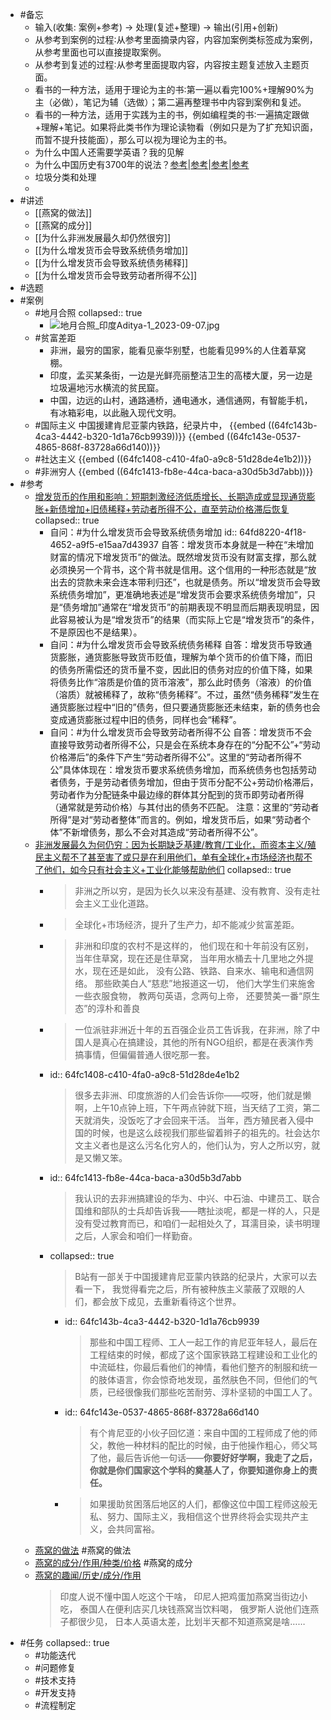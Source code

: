 - #备忘
	- 输入(收集: 案例+参考) → 处理(复述+整理) → 输出(引用+创新)
	- 从参考到案例的过程∶从参考里面摘录内容，内容加案例类标签成为案例，从参考里面也可以直接提取案例。
	- 从参考到复述的过程∶从参考里面提取内容，内容按主题复述放入主题页面。
	- 看书的一种方法，适用于理论为主的书∶第一遍以看完100%+理解90%为主（必做），笔记为辅（选做）；第二遍再整理书中内容到案例和复述。
	- 看书的一种方法，适用于实践为主的书，例如编程类的书∶一遍搞定跟做+理解+笔记。如果将此类书作为理论读物看（例如只是为了扩充知识面，而暂不提升技能面），那么可以视为理论为主的书。
	- 为什么中国人还需要学英语？我的见解
	- 为什么中国历史有3700年的说法？[参考](https://www.zhihu.com/answer/2384023909)|[参考](https://zhuanlan.zhihu.com/p/474417018)|[参考](https://www.zhihu.com/answer/2396277537)|[参考](https://www.zhihu.com/answer/2862655229)
	- 垃圾分类和处理
	-
- #讲述
	- [[燕窝的做法]]
	- [[燕窝的成分]]
	- [[为什么非洲发展最久却仍然很穷]]
	- [[为什么增发货币会导致系统债务增加]]
	- [[为什么增发货币会导致系统债务稀释]]
	- [[为什么增发货币会导致劳动者所得不公]]
- #选题
- #案例
	- #地月合照
	  collapsed:: true
		- ![地月合照_印度Aditya-1_2023-09-07.jpg](../assets/地月合照_印度Aditya-1_2023-09-07_1694351060766_0.jpg)
	- #贫富差距
		- 非洲，最穷的国家，能看见豪华别墅，也能看见99%的人住着草窝棚。
		- 印度，孟买某条街，一边是光鲜亮丽整洁卫生的高楼大厦，另一边是垃圾遍地污水横流的贫民窟。
		- 中国，边远的山村，通路通桥，通电通水，通信通网，有智能手机，有冰箱彩电，以此融入现代文明。
	- #国际主义 中国援建肯尼亚蒙内铁路，纪录片中，
	  {{embed ((64fc143b-4ca3-4442-b320-1d1a76cb9939))}}
	  {{embed ((64fc143e-0537-4865-868f-83728a66d140))}}
	- #社达主义
	  {{embed ((64fc1408-c410-4fa0-a9c8-51d28de4e1b2))}}
	- #非洲穷人
	  {{embed ((64fc1413-fb8e-44ca-baca-a30d5b3d7abb))}}
- #参考
	- [增发货币的作用和影响：短期刺激经济低质增长、长期造成或显现通货膨胀+新债增加+旧债稀释+劳动者所得不公，直至劳动价格滞后恢复](https://www.zhihu.com/answer/2674870622)
	  collapsed:: true
		- 自问：#为什么增发货币会导致系统债务增加
		  id:: 64fd8220-4f18-4652-a9f5-e15aa7d43937
		  自答：增发货币本身就是一种在“未增加财富的情况下增发货币”的做法。既然增发货币没有财富支撑，那么就必须换另一个背书，这个背书就是信用。这个信用的一种形态就是“放出去的贷款未来会连本带利归还”，也就是债务。所以“增发货币会导致系统债务增加”，更准确地表述是“增发货币会要求系统债务增加”，只是“债务增加”通常在“增发货币”的前期表现不明显而后期表现明显，因此容易被认为是“增发货币”的结果（而实际上它是“增发货币”的条件，不是原因也不是结果）。
		- 自问：#为什么增发货币会导致系统债务稀释
		  自答：增发货币导致通货膨胀，通货膨胀导致货币贬值，理解为单个货币的价值下降，而旧的债务所需偿还的货币量不变，因此旧的债务对应的价值下降，如果将债务比作“溶质是价值的货币溶液”，那么此时债务（溶液）的价值（溶质）就被稀释了，故称“债务稀释”。不过，虽然“债务稀释”发生在通货膨胀过程中“旧的”债务，但只要通货膨胀还未结束，新的债务也会变成通货膨胀过程中旧的债务，同样也会“稀释”。
		- 自问：#为什么增发货币会导致劳动者所得不公
		  自答：增发货币不会直接导致劳动者所得不公，只是会在系统本身存在的“分配不公”+“劳动价格滞后”的条件下产生“劳动者所得不公”。这里的“劳动者所得不公”具体体现在：增发货币要求系统债务增加，而系统债务也包括劳动者债务，于是劳动者债务增加，但由于货币分配不公+劳动价格滞后，劳动者作为分配链条中最边缘的群体其分配到的货币即劳动者所得（通常就是劳动价格）与其付出的债务不匹配。
		  注意：这里的“劳动者所得”是对“劳动者整体”而言的。例如，增发货币后，如果“劳动者个体”不新增债务，那么不会对其造成“劳动者所得不公”。
	- [非洲发展最久为何仍穷：因为长期缺乏基建/教育/工业化，而资本主义/殖民主义帮不了甚至害了或只是在利用他们，单有全球化+市场经济也帮不了他们，如今只有社会主义+工业化能够帮助他们](https://www.zhihu.com/question/22249299/answer/552495716)
	  collapsed:: true
		- >非洲之所以穷，是因为长久以来没有基建、没有教育、没有走社会主义工业化道路。
		- >全球化+市场经济，提升了生产力，却不能减少贫富差距。
		- >非洲和印度的农村不是这样的，
		  他们现在和十年前没有区别，当年住草窝，现在还是住草窝，
		  当年用水桶去十几里地之外提水，现在还是如此，
		  没有公路、铁路、自来水、输电和通信网络。
		  那些欧美白人“慈悲”地报道这一切，
		  他们大学生们来施舍一些衣服食物，
		  教两句英语，念两句上帝，
		  还要赞美一番“原生态”的淳朴和善良
		- >一位派驻非洲近十年的五百强企业员工告诉我，在非洲，除了中国人是真心在搞建设，其他的所有NGO组织，都是在表演作秀搞事情，但偏偏普通人很吃那一套。
		- id:: 64fc1408-c410-4fa0-a9c8-51d28de4e1b2
		  >很多去非洲、印度旅游的人们会告诉你——哎呀，他们就是懒啊，上午10点钟上班，下午两点钟就下班，当天结了工资，第二天就消失，没饭吃了才会回来干活。
		  当年，西方殖民者入侵中国的时候，也是这么歧视我们那些留着辫子的祖先的。社会达尔文主义者也是这么污名化穷人的，他们认为，穷人之所以穷，就是又懒又笨。
		- id:: 64fc1413-fb8e-44ca-baca-a30d5b3d7abb
		  >我认识的去非洲搞建设的华为、中兴、中石油、中建员工、联合国维和部队的士兵却告诉我——瞎扯淡呢，都是一样的人，只是没有受过教育而已，和咱们一起相处久了，耳濡目染，读书明理之后，人家会和咱们一样勤奋。
		- collapsed:: true
		  >B站有一部关于中国援建肯尼亚蒙内铁路的纪录片，大家可以去看一下，
		  我觉得看完之后，所有被种族主义蒙蔽了双眼的人们，都会放下成见，去重新看待这个世界。
			- id:: 64fc143b-4ca3-4442-b320-1d1a76cb9939
			  >那些和中国工程师、工人一起工作的肯尼亚年轻人，最后在工程结束的时候，都成了这个国家铁路工程建设和工业化的中流砥柱，你最后看他们的神情，看他们整齐的制服和统一的肢体语言，你会惊奇地发现，虽然肤色不同，但他们的气质，已经很像我们那些吃苦耐劳、淳朴坚韧的中国工人了。
			- id:: 64fc143e-0537-4865-868f-83728a66d140
			  >有个肯尼亚的小伙子回忆道：来自中国的工程师成了他的师父，教他一种材料的配比的时候，由于他操作粗心，师父骂了他，最后告诉他一句话——**你要好好学啊，我走了之后，你就是你们国家这个学科的奠基人了，你要知道你身上的责任。**
			- >如果援助贫困落后地区的人们，都像这位中国工程师这般无私、努力、国际主义，我相信这个世界终将会实现共产主义，会共同富裕。
	- [燕窝的做法](https://zhuanlan.zhihu.com/p/194312275) #燕窝的做法
	- [燕窝的成分/作用/种类/价格](https://zhuanlan.zhihu.com/p/368154685) #燕窝的成分
	- [燕窝的趣闻/历史/成分/作用](https://zhuanlan.zhihu.com/p/54333162)
	  >印度人说不懂中国人吃这个干啥，
	  印尼人把鸡蛋加燕窝当街边小吃，
	  泰国人在便利店买几块钱燕窝当饮料喝，
	  俄罗斯人说他们连燕子都很少见，
	  日本人英语太差，比划半天都不知道燕窝是啥……
- #任务
  collapsed:: true
	- #功能迭代
	- #问题修复
	- #技术支持
	- #开发支持
	- #流程制定